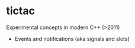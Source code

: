 # tictac
Experimental concepts in modern C++ (>2011)
 * Events and notifications (aka signals and slots)
